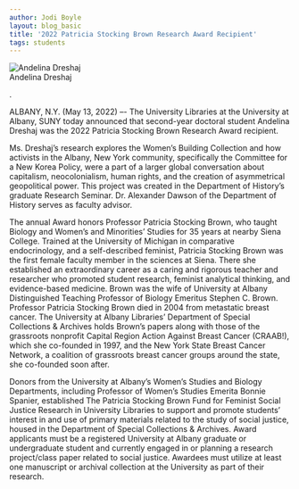 ```yaml
---
author: Jodi Boyle
layout: blog_basic
title: '2022 Patricia Stocking Brown Research Award Recipient'
tags: students
---
```

<div class="entry-body">

 <div class="row">
  <div class="col-sm-3">
    <div class="thumbnail">
      <img class="img-fluid" src="{{ site.url }}/posts-img/pat_brown_2022_dreshaj_headshot.jpg" alt="Andelina Dreshaj">
	    <div class="caption text-center">Andelina Dreshaj</div>
    </div>
  </div>
 <p></p>
 <p></p>
 <p>.</p>
<p>ALBANY, N.Y. (May 13, 2022) –- The University Libraries at the University at Albany, SUNY today announced that second-year doctoral student Andelina Dreshaj was the 2022 Patricia Stocking Brown Research Award recipient.</p>

<p>Ms. Dreshaj’s research explores the Women’s Building Collection and how activists in the Albany, New York community, specifically the Committee for a New Korea Policy, were a part of a larger global conversation about capitalism, neocolonialism, human rights, and the creation of asymmetrical geopolitical power. This project was created in the Department of History’s graduate Research Seminar. Dr. Alexander Dawson of the Department of History serves as faculty advisor. </p>
<p>The annual Award honors Professor Patricia Stocking Brown, who taught Biology and Women’s and Minorities’ Studies for 35 years at nearby Siena College. Trained at the University of Michigan in comparative endocrinology, and a self-described feminist, Patricia Stocking Brown was the first female faculty member in the sciences at Siena. There she established an extraordinary career as a caring and rigorous teacher and researcher who promoted student research, feminist analytical thinking, and evidence-based medicine. Brown was the wife of University at Albany Distinguished Teaching Professor of Biology Emeritus Stephen C. Brown.
Professor Patricia Stocking Brown died in 2004 from metastatic breast cancer. The University at Albany Libraries’ Department of Special Collections & Archives holds Brown’s papers along with those of the grassroots nonprofit Capital Region Action Against Breast Cancer (CRAAB!), which she co-founded in 1997, and the New York State Breast Cancer Network, a coalition of grassroots breast cancer groups around the state, she co-founded soon after.</p>
<p>Donors from the University at Albany’s Women’s Studies and Biology Departments, including Professor of Women’s Studies Emerita Bonnie Spanier, established The Patricia Stocking Brown Fund for Feminist Social Justice Research in University Libraries to support and promote students’ interest in and use of primary materials related to the study of social justice, housed in the Department of Special Collections & Archives. Award applicants must be a registered University at Albany graduate or undergraduate student and currently engaged in or planning a research project/class paper related to social justice. Awardees must utilize at least one manuscript or archival collection at the University as part of their research. </p>

